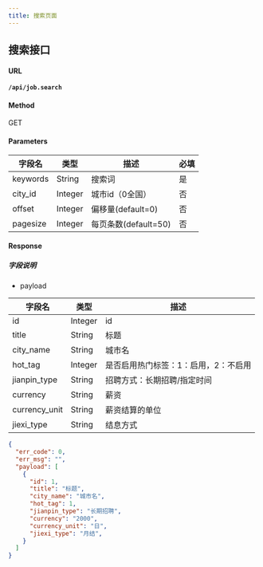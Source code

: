 ```yaml
---
title: 搜索页面
---
```


## 搜索接口

#### URL

**`/api/job.search`**

#### Method

GET

#### Parameters

| 字段名 | 类型 | 描述 | 必填 |
| ----- | ----- | ----- | ----- |
| keywords | String | 搜索词 | 是 |
| city_id | Integer | 城市id（0全国） | 否 |
| offset | Integer | 偏移量(default=0) | 否 |
| pagesize | Integer | 每页条数(default=50) | 否 |


#### Response

##### 字段说明

* payload

| 字段名 | 类型 | 描述 |
| ----- | ----- | ----- |
| id | Integer | id |
| title | String | 标题 |
| city_name | String | 城市名 |
| hot_tag | Integer | 是否启用热门标签：1：启用，2：不启用 |
| jianpin_type | String | 招聘方式：长期招聘/指定时间 |
| currency | String | 薪资 |
| currency_unit | String | 薪资结算的单位 |
| jiexi_type | String | 结息方式 |

```json
{
  "err_code": 0,
  "err_msg": "",
  "payload": [
    {
      "id": 1,
      "title": "标题",
      "city_name": "城市名",
      "hot_tag": 1,
      "jianpin_type": "长期招聘",
      "currency": "2000",
      "currency_unit": "日",
      "jiexi_type": "月结",
    }
  ]
}
```